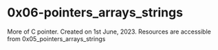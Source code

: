 # 0x06-pointers_arrays_strings
More of C pointer. Created on 1st June, 2023.
Resources are accessible from 0x05_pointers_arrays_strings
